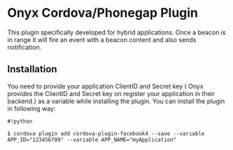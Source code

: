 # **Onyx Cordova/Phonegap Plugin** #

This plugin specifically developed for hybrid applications. Once a beacon is in range it will fire an event with a beacon content and also sends notification.

## **Installation** ##

You need to provide your application ClientID and Secret key ( Onyx provides the ClientID and Secret key on register your application in their backend.) as a variable while installing the plugin. You can install the plugin in following way:


```
#!python

$ cordova plugin add cordova-plugin-facebook4 --save --variable APP_ID="123456789" --variable APP_NAME="myApplication"
```